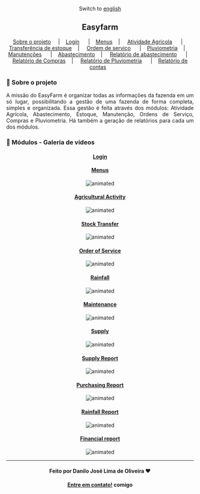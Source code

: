 <div align="center">

Switch to [english](https://github.com/Danilo-Js/My_Experience/tree/main/Easyfarm/english.md)

</div>

<div align="center">

## Easyfarm

</div>

<p align="center" direction="row">
  <a href="#iphone-sobre-o-projeto">Sobre o projeto</a>&nbsp;&nbsp;&nbsp;&nbsp;
  |&nbsp;&nbsp;&nbsp;
  <a href="#login">Login</a>&nbsp;&nbsp;&nbsp;&nbsp;&nbsp;&nbsp;|&nbsp;&nbsp;&nbsp;
  <a href="#menus">Menus</a>&nbsp;&nbsp;&nbsp;
  | &nbsp;&nbsp;&nbsp;
  <a href="#atividade-agrícola">Atividade Agrícola</a>&nbsp;&nbsp;&nbsp;&nbsp;&nbsp;&nbsp;|&nbsp;&nbsp;&nbsp;
  <a href="#transferência-de-estoque">Transferência de estoque</a>&nbsp;&nbsp;&nbsp;
  | &nbsp;&nbsp;&nbsp;
  <a href="#ordem-de-serviço">Ordem de serviço</a>&nbsp;&nbsp;&nbsp;&nbsp;&nbsp;&nbsp;|&nbsp;&nbsp;&nbsp;
  <a href="#pluviometria">Pluviometria</a>&nbsp;&nbsp;&nbsp;
  | &nbsp;&nbsp;&nbsp;
  <a href="#manutenções">Manutenções</a>&nbsp;&nbsp;&nbsp;&nbsp;&nbsp;&nbsp;|&nbsp;&nbsp;&nbsp;
  <a href="#abastecimento">Abastecimento</a>&nbsp;&nbsp;&nbsp;
  | &nbsp;&nbsp;&nbsp;
  <a href="#relatório-de-abastecimento">Relatório de abastecimento</a>&nbsp;&nbsp;&nbsp;&nbsp;&nbsp;&nbsp;|&nbsp;&nbsp;&nbsp;
  <a href="#relatório-de-compras">Relatório de Compras</a>&nbsp;&nbsp;&nbsp;
  | &nbsp;&nbsp;&nbsp;
  <a href="#relatório-de-pluviometria">Relatório de Pluviometria</a>&nbsp;&nbsp;&nbsp;&nbsp;&nbsp;&nbsp;|&nbsp;&nbsp;&nbsp;
  <a href="#relatório-de-contas">Relatório de contas</a>&nbsp;&nbsp;&nbsp;
</p>

### :iphone: Sobre o projeto

<p align="justify">
A missão do EasyFarm é organizar todas as informações da fazenda em um só lugar, possibilitando a gestão de uma fazenda de forma completa, simples e organizada.
Essa gestão é feita através dos módulos: Atividade Agrícola, Abastecimento, Estoque, Manutenção, Ordens de Serviço, Compras e Pluviometria.
Há também a geração de relatórios para cada um dos módulos.
</p>

### :balloon: Módulos - Galeria de vídeos

<div align="center">

#### [Login](https://mega.nz/embed/8pllXbpB#7NvnnT-Ul4gtQtKB3zFxtZzV7LC7T2AfYNx_rD9EkZQ)

#### [Menus](https://mega.nz/embed/Mt9VSDZL#CSsENOemYXQSI1Qb3oPvA9Ciy-spSk1PuA1ep-5Qa6s)
<img src="./assets/2_Menus.gif" alt="animated" />

#### [Agricultural Activity](https://mega.nz/embed/t80H2ZZJ#S17zmTEd3rbvRobc3v-TsxZ5n3aejsiqLY57tWdrt1I)
<img src="./assets/3_AtividadeAgricola.gif" alt="animated" />

#### [Stock Transfer](https://mega.nz/embed/8x8WEBwR#A9yeobAqQXu5j4ALQrkdQCKjsQcWQGAmjmBD7BC70zg)
<img src="./assets/13_TransferenciaDeEstoque.gif" alt="animated" />

#### [Order of Service](https://mega.nz/embed/l00XjbJR#gGh7tReVVZWMHJpBd4JPmop-pUOQ9peJqg2KUaTXOVM)
<img src="./assets/7_OrdemDeServico.gif" alt="animated" />

#### [Rainfall](https://mega.nz/embed/o4VTFRwQ#EoRMHeHADuTFD8cXsTp4OUZmy4JJw8ITrZmxm6HeVrc)
<img src="./assets/8_Pluviometria.gif" alt="animated" />

#### [Maintenance](https://mega.nz/embed/IgFDHbCL#DxQeA-j2HwSL8GI5PZT61sxsF3wuL0hYNhJh29QIYt8)
<img src="./assets/6_Manutencoes.gif" alt="animated" />

#### [Supply](https://mega.nz/embed/Msc01RAL#uzz1eUf1al4DNrh3-qiBmrXQdQD-0Q2g0e2_n1eQqek)
<img src="./assets/4_Abastecimento.gif" alt="animated" />

#### [Supply Report](https://mega.nz/embed/Fp1TBKob#eo2g3_thnT-gfn2ltnM9EFrZciFkEMfuOEaJzlXFHqk)
<img src="./assets/9_RelatorioAbastecimento.gif" alt="animated" />

#### [Purchasing Report](https://mega.nz/embed/c81FUKSK#89z3MvJKQHxEXLXGYouq2U_C45ZmlIPh7Tio4eL2pMk)
<img src="./assets/10_RelatorioCompras.gif" alt="animated" />

#### [Rainfall Report](https://mega.nz/embed/YgNTFbJK#3xRITlQ9h3lwCmJVHZv_pLPq1t5ICyOQWOXbZvamExw)
<img src="./assets/12_RelatorioPluvioMetria.gif" alt="animated" />

#### [Financial report](https://mega.nz/embed/lxlkwaja#d-FW_LaPC1dHGkoF9Fv59hNCbzQDduOQ_3dJYWtkWW4)
<img src="./assets/11_RelatorioContasAPagar.gif" alt="animated" />

---

#### Feito por Danilo José Lima de Oliveira ♥ 
#### [Entre em contato!](https://www.linkedin.com/in/danilo-js/) comigo 